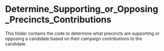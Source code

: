 # Determine_Supporting_or_Opposing_Precincts_Contributions
This folder contains the code to determine what precincts are supporting or opposing a candidate based on their campaign contributions to the candidate.